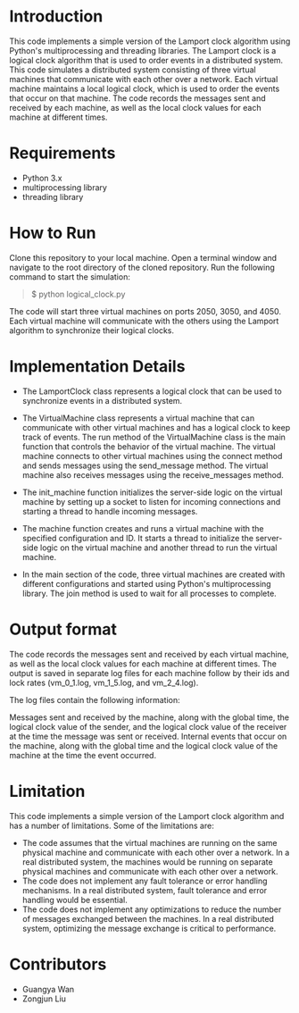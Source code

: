 # Introduction

This code implements a simple version of the Lamport clock algorithm using Python's multiprocessing and threading libraries. The Lamport clock is a logical clock algorithm that is used to order events in a distributed system. This code simulates a distributed system consisting of three virtual machines that communicate with each other over a network. Each virtual machine maintains a local logical clock, which is used to order the events that occur on that machine. The code records the messages sent and received by each machine, as well as the local clock values for each machine at different times.

# Requirements

* Python 3.x
* multiprocessing library
* threading library


# How to Run

Clone this repository to your local machine.
Open a terminal window and navigate to the root directory of the cloned repository.
Run the following command to start the simulation:

> $ python logical_clock.py

The code will start three virtual machines on ports 2050, 3050, and 4050. Each virtual machine will communicate with the others using the Lamport algorithm to synchronize their logical clocks.

# Implementation Details

* The LamportClock class represents a logical clock that can be used to synchronize events in a distributed system.

* The VirtualMachine class represents a virtual machine that can communicate with other virtual machines and has a logical clock to keep track of events. The run method of the VirtualMachine class is the main function that controls the behavior of the virtual machine. The virtual machine connects to other virtual machines using the connect method and sends messages using the send_message method. The virtual machine also receives messages using the receive_messages method.

* The init_machine function initializes the server-side logic on the virtual machine by setting up a socket to listen for incoming connections and starting a thread to handle incoming messages.

* The machine function creates and runs a virtual machine with the specified configuration and ID. It starts a thread to initialize the server-side logic on the virtual machine and another thread to run the virtual machine.

* In the main section of the code, three virtual machines are created with different configurations and started using Python's multiprocessing library. The join method is used to wait for all processes to complete.

# Output format

The code records the messages sent and received by each virtual machine, as well as the local clock values for each machine at different times. The output is saved in separate log files for each machine follow by their ids and lock rates (vm_0_1.log, vm_1_5.log, and vm_2_4.log).

The log files contain the following information:

Messages sent and received by the machine, along with the global time, the logical clock value of the sender, and the logical clock value of the receiver at the time the message was sent or received.
Internal events that occur on the machine, along with the global time and the logical clock value of the machine at the time the event occurred.

# Limitation 

This code implements a simple version of the Lamport clock algorithm and has a number of limitations. Some of the limitations are:

* The code assumes that the virtual machines are running on the same physical machine and communicate with each other over a network. In a real distributed system, the machines would be running on separate physical machines and communicate with each other over a network.
* The code does not implement any fault tolerance or error handling mechanisms. In a real distributed system, fault tolerance and error handling would be essential.
* The code does not implement any optimizations to reduce the number of messages exchanged between the machines. In a real distributed system, optimizing the message exchange is critical to performance.
# Contributors

* Guangya Wan
* Zongjun Liu